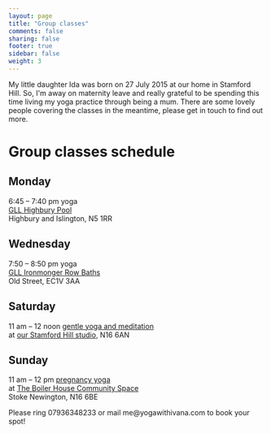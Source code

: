 ```yaml
---
layout: page
title: "Group classes"
comments: false
sharing: false
footer: true
sidebar: false
weight: 3
---
```


<p>My little daughter Ida was born on 27 July 2015 at our home in Stamford Hill. So, I'm away on maternity leave and really grateful to be spending this time living my yoga practice through being a mum. There are some lovely people covering the classes in the meantime, please get in touch to find out more.</p>

<h1>Group classes schedule</h1>

<h2>Monday</h2>

<p>6:45 – 7:40 pm yoga<br/><a href="http://www.better.org.uk/leisure/highbury#/">
GLL Highbury Pool</a><br/>
Highbury and Islington, N5 1RR</p>

<h2>Wednesday</h2>

<p>7:50 – 8:50 pm yoga<br/><a href="http://www.better.org.uk/leisure/ironmonger-row-baths#carousel0" target="_blank">
GLL Ironmonger Row Baths</a>
<br/>Old Street, EC1V 3AA</p>

<h2>Saturday</h2>

<p>11 am – 12 noon <a href="../yoga-stamford-hill-springfield-park/">
gentle yoga and meditation</a><br/>
at <a href="https://www.google.com/maps/place/Yoga+with+Ivana/@51.57656,-0.061476,17z/data=!3m1!4b1!4m2!3m1!1s0x48761c47a16c9833:0x63290ee9190cbacb?hl=en-GB">
our Stamford Hill studio</a>, N16 6AN</p> 

<h2>Sunday</h2>

<p>11 am – 12 pm <a href="../antenatal-yoga-classes-in-stoke-newington/">pregnancy yoga</a>
</br>at <a href="http://n16boilerhouse.com/about/">The Boiler House Community Space</a></br>Stoke Newington, N16 6BE</p>

<p>Please ring 07936348233 or mail me@yogawithivana.com to book your spot!</p>

